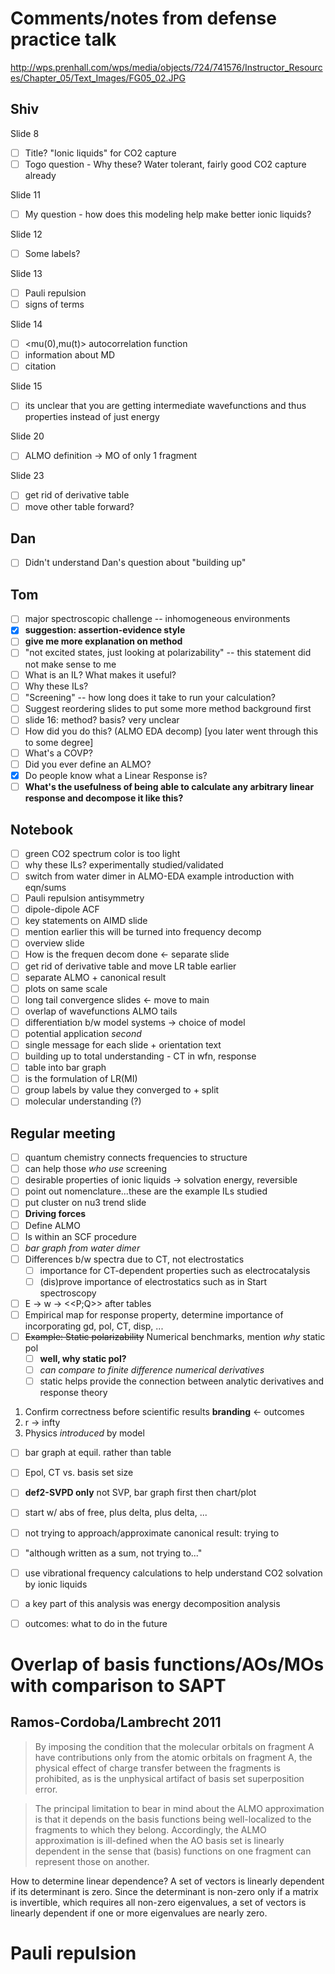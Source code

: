 # Comments/notes from defense practice talk

http://wps.prenhall.com/wps/media/objects/724/741576/Instructor_Resources/Chapter_05/Text_Images/FG05_02.JPG

## Shiv

Slide 8
- [ ] Title? "Ionic liquids" for CO2 capture
- [ ] Togo question - Why these? Water tolerant, fairly good CO2 capture already

Slide 11
- [ ] My question - how does this modeling help make better ionic liquids?

Slide 12
- [ ] Some labels?

Slide 13
- [ ] Pauli repulsion
- [ ] signs of terms

Slide 14
- [ ] <mu(0),mu(t)> autocorrelation function
- [ ] information about MD
- [ ] citation

Slide 15
- [ ] its unclear that you are getting intermediate wavefunctions and thus properties instead of just energy

Slide 20
- [ ] ALMO definition -> MO of only 1 fragment

Slide 23
- [ ] get rid of derivative table
- [ ] move other table forward?

## Dan

- [ ] Didn't understand Dan's question about "building up"

## Tom

- [ ] major spectroscopic challenge -- inhomogeneous environments
- [x] **suggestion: assertion-evidence style**
- [ ] **give me more explanation on method**
- [ ] "not excited states, just looking at polarizability" -- this statement did not make sense to me
- [ ] What is an IL? What makes it useful?
- [ ] Why these ILs?
- [ ] "Screening" -- how long does it take to run your calculation?
- [ ] Suggest reordering slides to put some more method background first
- [ ] slide 16: method? basis? very unclear
- [ ] How did you do this? (ALMO EDA decomp) [you later went through this to some degree]
- [ ] What's a COVP?
- [ ] Did you ever define an ALMO?
- [x] Do people know what a Linear Response is? 
- [ ] **What's the usefulness of being able to calculate any arbitrary linear response and decompose it like this?**

## Notebook

- [ ] green CO2 spectrum color is too light
- [ ] why these ILs? experimentally studied/validated
- [ ] switch from water dimer in ALMO-EDA example introduction with eqn/sums
- [ ] Pauli repulsion antisymmetry
- [ ] dipole-dipole ACF
- [ ] key statements on AIMD slide
- [ ] mention earlier this will be turned into frequency decomp
- [ ] overview slide
- [ ] How is the frequen decom done <- separate slide
- [ ] get rid of derivative table and move LR table earlier
- [ ] separate ALMO + canonical result
- [ ] plots on same scale
- [ ] long tail convergence slides <- move to main
- [ ] overlap of wavefunctions ALMO tails
- [ ] differentiation b/w model systems -> choice of model
- [ ] potential application _second_
- [ ] single message for each slide + orientation text
- [ ] building up to total understanding - CT in wfn, response
- [ ] table into bar graph
- [ ] is the formulation of LR(MI)
- [ ] group labels by value they converged to + split
- [ ] molecular understanding (?)

## Regular meeting

- [ ] quantum chemistry connects frequencies to structure
- [ ] can help those _who use_ screening
- [ ] desirable properties of ionic liquids -> solvation energy, reversible
- [ ] point out nomenclature...these are the example ILs studied
- [ ] put cluster on nu3 trend slide
- [ ] **Driving forces**
- [ ] Define ALMO
- [ ] Is within an SCF procedure
- [ ] _bar graph from water dimer_
- [ ] Differences b/w spectra due to CT, not electrostatics
    - [ ] importance for CT-dependent properties such as electrocatalysis
    - [ ] (dis)prove importance of electrostatics such as in Start spectroscopy
- [ ] E -> w -> <<P;Q>> after tables
- [ ] Empirical map for response property, determine importance of incorporating gd, pol, CT, disp, ...
- [ ] ~~Example: Static polarizability~~ Numerical benchmarks, mention _why_ static pol
    - [ ] **well, why static pol?**
    - [ ] _can compare to finite difference numerical derivatives_
    - [ ] static helps provide the connection between analytic derivatives and response theory
1. Confirm correctness before scientific results
   **branding** <- outcomes
2. r -> infty
3. Physics _introduced_ by model
- [ ] bar graph at equil. rather than table
- [ ] Epol, CT vs. basis set size
- [ ] **def2-SVPD only** not SVP, bar graph first then chart/plot
- [ ] start w/ abs of free, plus delta, plus delta, ...
- [ ] not trying to approach/approximate canonical result: trying to 
- [ ] "although written as a sum, not trying to..."

- [ ] use vibrational frequency calculations to help understand CO2 solvation by ionic liquids
- [ ] a key part of this analysis was energy decomposition analysis
- [ ] outcomes: what to do in the future

# Overlap of basis functions/AOs/MOs with comparison to SAPT

## Ramos-Cordoba/Lambrecht 2011

> By imposing the condition that the molecular orbitals on fragment A have contributions only from the atomic orbitals on fragment A, the physical effect of charge transfer between the fragments is prohibited, as is the unphysical artifact of basis set superposition error.

> The principal limitation to bear in mind about the ALMO approximation is that it depends on the basis functions being well-localized to the fragments to which they belong. Accordingly, the ALMO approximation is ill-defined when the AO basis set is linearly dependent in the sense that (basis) functions on one fragment can represent those on another.

How to determine linear dependence? A set of vectors is linearly dependent if its determinant is zero. Since the determinant is non-zero only if a matrix is invertible, which requires all non-zero eigenvalues, a set of vectors is linearly dependent if one or more eigenvalues are nearly zero.

# Pauli repulsion

